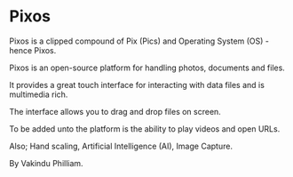 # Pixos
Pixos is a clipped compound of Pix (Pics) and Operating System (OS) - hence Pixos. 

Pixos is an open-source platform for handling photos, documents and files. 

It provides a great touch interface for interacting with data files and is multimedia rich.

The interface allows you to drag and drop files on screen.

To be added unto the platform is the ability to play videos and open URLs.  

Also; Hand scaling, Artificial Intelligence (AI), Image Capture.

By Vakindu Philliam.
